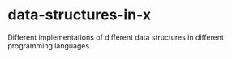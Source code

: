 # data-structures-in-x
Different implementations of different data structures in different programming languages. 
